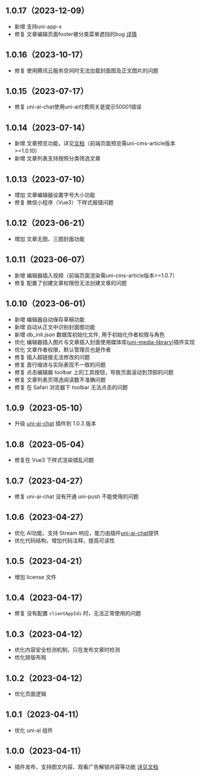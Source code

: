 ## 1.0.17（2023-12-09）
- 新增 支持uni-app-x
- 修复 文章编辑页面footer被分类菜单遮挡的bug [详情](https://ask.dcloud.net.cn/question/180933)
## 1.0.16（2023-10-17）
- 修复 使用腾讯云服务空间时无法加载封面图及正文图片的问题
## 1.0.15（2023-07-17）
- 修复 uni-ai-chat使用uni-ai付费网关是提示50001错误
## 1.0.14（2023-07-14）
- 新增 文章预览功能，详见[文档](https://uniapp.dcloud.net.cn/uniCloud/uni-cms.html#article-preview)（前端页面预览需uni-cms-article版本>=1.0.10）
- 新增 文章列表支持按照分类筛选文章
## 1.0.13（2023-07-10）
- 增加 文章编辑器设置字号大小功能
- 修复 微信小程序（Vue3）下样式报错问题
## 1.0.12（2023-06-21）
- 增加 文章无图、三图封面功能
## 1.0.11（2023-06-07）
- 新增 编辑器插入视频（前端页面渲染需uni-cms-article版本>=1.0.7）
- 修复 配置了创建文章权限但无法创建文章的问题
## 1.0.10（2023-06-01）
- 新增 编辑器自动保存草稿功能
- 新增 自动从正文中识别封面图功能
- 新增 db_init.json 数据库初始化文件, 用于初始化作者权限与角色
- 优化 编辑器插入图片与文章插入封面使用媒体库([uni-media-library](https://ext.dcloud.net.cn/plugin?id=12694))插件实现
- 优化 文章作者权限，默认管理员也是作者
- 修复 插入超链接无法修改的问题
- 修复 首行缩进与实际表现不一致的问题
- 修复 点击编辑器 toolbar 上的工具按钮，导致页面滚动到顶部的问题
- 修复 文章列表页筛选阅读数不准确问题
- 修复 在 Safari 浏览器下 toolbar 无法点击的问题
## 1.0.9（2023-05-10）
- 升级 [uni-ai-chat](https://ext.dcloud.net.cn/plugin?id=11969) 插件到 1.0.3 版本
## 1.0.8（2023-05-04）
- 修复在 Vue3 下样式渲染错乱问题
## 1.0.7（2023-04-27）
- 修复 uni-ai-chat 没有开通 uni-push 不能使用的问题
## 1.0.6（2023-04-27）
- 优化 AI功能，支持 Stream 响应，能力由插件[uni-ai-chat](https://ext.dcloud.net.cn/plugin?id=11969)提供
- 优化代码结构，增加代码注释，提高可读性
## 1.0.5（2023-04-21）
- 增加 license 文件
## 1.0.4（2023-04-17）
- 修复 没有配置 `clientAppIds` 时，无法正常使用的问题
## 1.0.3（2023-04-12）
- 优化内容安全检测机制，只在发布文章时检测
- 优化排版布局
## 1.0.2（2023-04-12）
- 优化页面逻辑
## 1.0.1（2023-04-11）
- 优化 uni-ai 组件
## 1.0.0（2023-04-11）
- 插件发布，支持图文内容、观看广告解锁内容等功能 [详见文档](https://uniapp.dcloud.net.cn/uniCloud/uni-cms.html)
